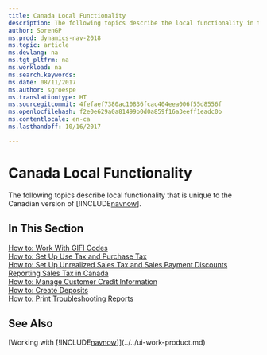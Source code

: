 ```yaml
---
title: Canada Local Functionality
description: The following topics describe the local functionality in the Canadian version of [!INCLUDE[navnow](../../includes/navnow_md.md)].
author: SorenGP
ms.prod: dynamics-nav-2018
ms.topic: article
ms.devlang: na
ms.tgt_pltfrm: na
ms.workload: na
ms.search.keywords: 
ms.date: 08/11/2017
ms.author: sgroespe
ms.translationtype: HT
ms.sourcegitcommit: 4fefaef7380ac10836fcac404eea006f55d8556f
ms.openlocfilehash: f2e0e629a0a81499b0d0a859f16a3eeff1eadc0b
ms.contentlocale: en-ca
ms.lasthandoff: 10/16/2017

---
```

# <a name="canada-local-functionality"></a>Canada Local Functionality
The following topics describe local functionality that is unique to the Canadian version of [!INCLUDE[navnow](../../includes/navnow_md.md)].  

## <a name="in-this-section"></a>In This Section
[How to: Work With GIFI Codes](work-gifi-codes.md)  
[How to: Set Up Use Tax and Purchase Tax](how-to-set-up-use-tax-and-purchase-tax.md)  
[How to: Set Up Unrealized Sales Tax and Sales Payment Discounts](how-to-set-up-unrealized-sales-tax-and-sales-payment-discounts.md)  
[Reporting Sales Tax in Canada](ca-sales-tax.md)  
[How to: Manage Customer Credit Information](how-to-manage-customer-credit-information.md)  
[How to: Create Deposits](how-to-create-deposits.md)  
[How to: Print Troubleshooting Reports](how-to-print-troubleshooting-reports.md)

## <a name="see-also"></a>See Also
[Working with [!INCLUDE[navnow](../../includes/navnow_md.md)]](../../ui-work-product.md)   

